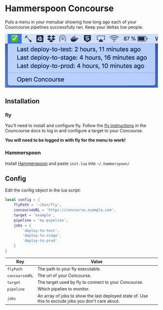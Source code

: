 # Hammerspoon Concourse

Puts a menu in your menubar showing how long ago each of your Councourse pipelines successfully ran. Keep your deltas low people.

![The menu in action](menubar.png)

## Installation

### fly

You'll need to install and configure fly. Follow the [fly instructions](https://concourse-ci.org/fly.html) in the Councourse docs to log in and configure a target to your Concourse.

**You will need to be logged in with fly for the menu to work!**

### Hammerspoon

Install [Hammerspoon](https://www.hammerspoon.org/) and paste `init.lua` into `~/.hammerspoon/`

## Config

Edit the config object in the lua script:

```lua
local config = {
    flyPath = '~/bin/fly',
    concourseURL = 'https://concourse.example.com',
    target = 'example',
    pipeline = 'my-pipeline',
    jobs = {
        'deploy-to-test',
        'deploy-to-stage',
        'deploy-to-prod'
    }
}
```

Key | Value
------------ | -------------
`flyPath` | The path to your fly executable.
`concourseURL` | The url of your Concourse.
`target` | The target used by fly to connect to your Concourse.
`pipeline` | Which pipelien to monitor.
`jobs` | An array of jobs to show the last deployed state of. Use this to exclude jobs you don't care about.
